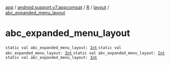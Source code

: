 [app](../../../index.md) / [android.support.v7.appcompat](../../index.md) / [R](../index.md) / [layout](index.md) / [abc_expanded_menu_layout](.)

# abc_expanded_menu_layout

`static val abc_expanded_menu_layout: `[`Int`](https://kotlinlang.org/api/latest/jvm/stdlib/kotlin/-int/index.html)
`static val abc_expanded_menu_layout: `[`Int`](https://kotlinlang.org/api/latest/jvm/stdlib/kotlin/-int/index.html)
`static val abc_expanded_menu_layout: `[`Int`](https://kotlinlang.org/api/latest/jvm/stdlib/kotlin/-int/index.html)
`static val abc_expanded_menu_layout: `[`Int`](https://kotlinlang.org/api/latest/jvm/stdlib/kotlin/-int/index.html)